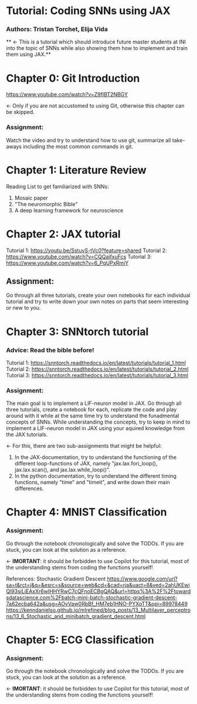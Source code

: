 # Tutorial: Coding SNNs using JAX

### Authors: Tristan Torchet, Elija Vida

** &larr; This is a tutorial which should introduce future master students at INI into the topic of SNNs
while also showing them how to implement and train them using JAX.**


# Chapter 0: Git Introduction

https://www.youtube.com/watch?v=Z9fIBT2NBGY

&larr; Only if you are not accustomed to using Git, otherwise this chapter can be skipped.

### Assignment: 
Watch the video and try to understand how to use git, 
summarize all take-aways including the most common commands in git.


# Chapter 1: Literature Review 

Reading List to get familiarized with SNNs:

1. Mosaic paper
2. "The neuromorphic Bible"
3. A deep learning framework for neuroscience


# Chapter 2: JAX tutorial

Tutorial 1: https://youtu.be/SstuvS-tVc0?feature=shared
Tutorial 2: https://www.youtube.com/watch?v=CQQaifxuFcs
Tutorial 3: https://www.youtube.com/watch?v=6_PqUPxRmjY

## Assignment: 
Go through all three tutorials, create your own notebooks for each individual tutorial 
and try to write down your own notes on parts that seem interesting or new to you.

# Chapter 3: SNNtorch tutorial

### Advice: Read the bible before!

Tutorial 1: https://snntorch.readthedocs.io/en/latest/tutorials/tutorial_1.html
Tutorial 2: https://snntorch.readthedocs.io/en/latest/tutorials/tutorial_2.html
Tutorial 3: https://snntorch.readthedocs.io/en/latest/tutorials/tutorial_3.html

### Assignment: 
The main goal is to implement a LIF-neuron model in JAX. Go through all three tutorials, 
create a notebook for each, replicate the code and play around with it while at the same time 
try to understand the funadmental concepts of SNNs. 
While understanding the concepts, try to keep in mind to implement a LIF-neuron model in JAX 
using your aquired knowledge from the JAX tutorials.

&larr; For this, there are two sub-assignments that might be helpful:
1. In the JAX-documentation, try to understand the functioning of the different loop-functions of JAX,
namely "jax.lax.fori_loop(), jax.lax.scan(), and jax.lax.while_loop()".
2. In the python documentation, try to understand the different timing functions, 
namely "time" and "timeit", and write down their main differences.

# Chapter 4: MNIST Classification

### Assignment: 
Go through the notebook chronologically and solve the TODOs. 
If you are stuck, you can look at the solution as a reference.

&larr; **IMORTANT**: it should be forbidden to use Copilot for this tutorial, 
most of the understanding stems from coding the functions yourself!

References: Stochastic Gradient Descent 
https://www.google.com/url?sa=t&rct=j&q=&esrc=s&source=web&cd=&cad=rja&uact=8&ved=2ahUKEwiQl93siLiEAxXr6wIHHYRwC7cQFnoECBgQAQ&url=https%3A%2F%2Ftowardsdatascience.com%2Fbatch-mini-batch-stochastic-gradient-descent-7a62ecba642a&usg=AOvVaw0RbBf_HM7eb1HNO-PYXoTT&opi=89978449
https://kenndanielso.github.io/mlrefined/blog_posts/13_Multilayer_perceptrons/13_6_Stochastic_and_minibatch_gradient_descent.html


# Chapter 5: ECG Classification 

### Assignment: 
Go through the notebook chronologically and solve the TODOs. 
If you are stuck, you can look at the solution as a reference.

&larr; **IMORTANT**: it should be forbidden to use Copilot for this tutorial, 
most of the understanding stems from coding the functions yourself!